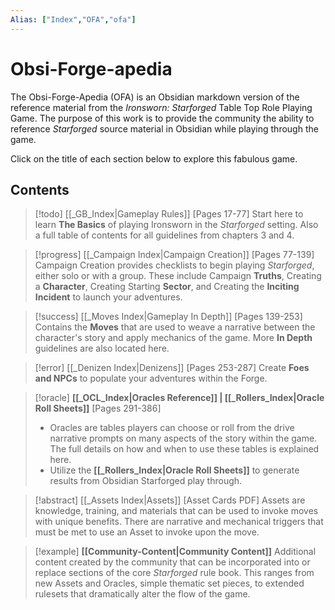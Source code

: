 ```yaml
---
Alias: ["Index","OFA","ofa"]
---
```


# Obsi-Forge-apedia
The Obsi-Forge-Apedia (OFA) is an Obsidian markdown version of the reference material from the _Ironsworn: Starforged_ Table Top Role Playing Game. The purpose of this work is to provide the community the ability to reference _Starforged_ source material in Obsidian while playing through the game.

Click on the title of each section below to explore this fabulous game.

## Contents
> [!todo] [[_GB_Index|Gameplay Rules]] [Pages 17-77]
> Start here to learn **The Basics** of playing Ironsworn in the _Starforged_ setting. Also a full table of contents for all guidelines from chapters 3 and 4.

> [!progress] [[_Campaign Index|Campaign Creation]] [Pages 77-139]
> Campaign Creation provides checklists to begin playing _Starforged_, either solo or with a group.  These include Campaign **Truths**, Creating a **Character**, Creating Starting **Sector**, and Creating the **Inciting Incident** to launch your adventures. 

> [!success] [[_Moves Index|Gameplay In Depth]] [Pages 139-253]
> Contains the **Moves** that are used to weave a narrative between the character's story and apply mechanics of the game. More **In Depth** guidelines are also located here.

> [!error] [[_Denizen Index|Denizens]] [Pages 253-287]
> Create **Foes and NPCs** to populate your adventures within the Forge.

> [!oracle] **[[_OCL_Index|Oracles Reference]] | [[_Rollers_Index|Oracle Roll Sheets]]** [Pages 291-386]
> - Oracles are tables players can choose or roll from the drive narrative prompts on many aspects of the story within the game.  The full details on how and when to use these tables is explained here.
> - Utilize the **[[_Rollers_Index|Oracle Roll Sheets]]** to generate results from Obsidian Starforged play through.

> [!abstract] [[_Assets Index|Assets]] [Asset  Cards PDF]
> Assets are knowledge, training, and materials that can be used to invoke moves with unique benefits.  There are narrative and mechanical triggers that must be met to use an Asset to invoke upon the move.

> [!example] **[[Community-Content|Community Content]]**
> Additional content created by the community that can be incorporated into or replace sections of the core _Starforged_ rule book. This ranges from new Assets and Oracles, simple thematic set pieces, to extended rulesets that dramatically alter the flow of the game.